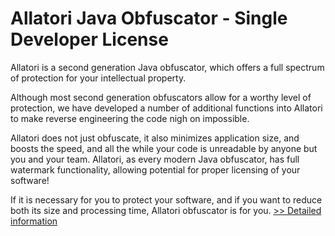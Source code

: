 # Allatori Java Obfuscator - Single Developer License
Allatori is a second generation Java obfuscator, which offers a full spectrum of protection for your intellectual property.

Although most second generation obfuscators allow for a worthy level of protection, we have developed a number of additional functions into Allatori to make reverse engineering the code nigh on impossible.

Allatori does not just obfuscate, it also minimizes application size, and boosts the speed, and all the while your code is unreadable by anyone but you and your team. Allatori, as every modern Java obfuscator, has full watermark functionality, allowing potential for proper licensing of your software!

If it is necessary for you to protect your software, and if you want to reduce both its size and processing time, Allatori obfuscator is for you.
[>> Detailed information](https://secure.shareit.com/shareit/product.html?productid=300057709&affiliateid=200057808)
